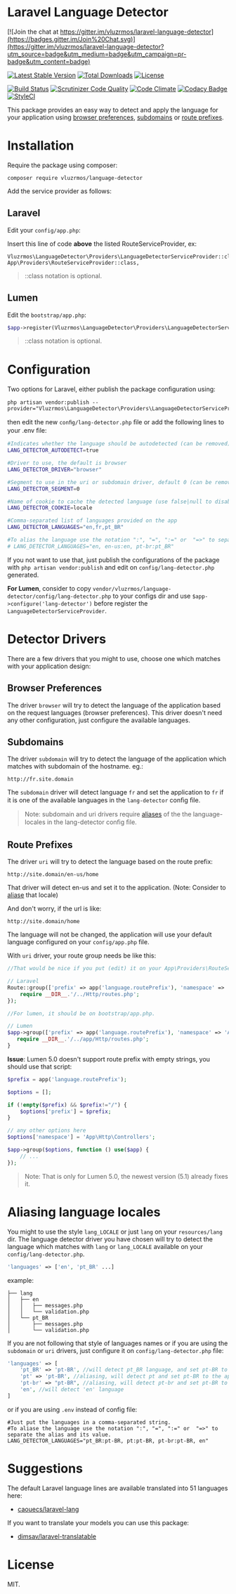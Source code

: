 # Laravel Language Detector

[![Join the chat at https://gitter.im/vluzrmos/laravel-language-detector](https://badges.gitter.im/Join%20Chat.svg)](https://gitter.im/vluzrmos/laravel-language-detector?utm_source=badge&utm_medium=badge&utm_campaign=pr-badge&utm_content=badge)

[![Latest Stable Version](https://poser.pugx.org/vluzrmos/language-detector/v/stable)](https://packagist.org/packages/vluzrmos/language-detector)
[![Total Downloads](https://poser.pugx.org/vluzrmos/language-detector/downloads)](https://packagist.org/packages/vluzrmos/language-detector)
[![License](https://poser.pugx.org/vluzrmos/language-detector/license)](https://packagist.org/packages/vluzrmos/language-detector)

[![Build Status](https://travis-ci.org/vluzrmos/laravel-language-detector.svg)](https://travis-ci.org/vluzrmos/laravel-language-detector)
[![Scrutinizer Code Quality](https://scrutinizer-ci.com/g/vluzrmos/laravel-language-detector/badges/quality-score.png?b=master)](https://scrutinizer-ci.com/g/vluzrmos/laravel-language-detector/?branch=master)
[![Code Climate](https://codeclimate.com/github/vluzrmos/laravel-language-detector/badges/gpa.svg)](https://codeclimate.com/github/vluzrmos/laravel-language-detector)
[![Codacy Badge](https://www.codacy.com/project/badge/f024fb197e1c4a298a537794cb077901)](https://www.codacy.com/app/vluzrmos/laravel-language-detector)
[![StyleCI](https://styleci.io/repos/38231293/shield)](https://styleci.io/repos/38231293)

This package provides an easy way to detect and apply the language for your application
using [browser preferences](#browser-preferences), [subdomains](#subdomains) or [route prefixes](#route-prefixes).

# Installation

Require the package using composer:

`composer require vluzrmos/language-detector`

Add the service provider as follows:

## Laravel

Edit your `config/app.php`:

Insert this line of code **above** the listed RouteServiceProvider, ex:

```
Vluzrmos\LanguageDetector\Providers\LanguageDetectorServiceProvider::class,
App\Providers\RouteServiceProvider::class, 
```
> ::class notation is optional.

## Lumen

Edit the `bootstrap/app.php`:

```php
$app->register(Vluzrmos\LanguageDetector\Providers\LanguageDetectorServiceProvider::class);
```
> ::class notation is optional.

# Configuration

Two options for Laravel, either publish the package conﬁguration using: 

    php artisan vendor:publish --provider="Vluzrmos\LanguageDetector\Providers\LanguageDetectorServiceProvider"

then edit the new `conﬁg/lang-detector.php` ﬁle or add the following lines to your .env ﬁle: 

```bash
#Indicates whether the language should be autodetected (can be removed)
LANG_DETECTOR_AUTODETECT=true

#Driver to use, the default is browser 
LANG_DETECTOR_DRIVER="browser"

#Segment to use in the uri or subdomain driver, default 0 (can be removed) 
LANG_DETECTOR_SEGMENT=0

#Name of cookie to cache the detected language (use false|null to disable) 
LANG_DETECTOR_COOKIE=locale

#Comma-separated list of languages provided on the app 
LANG_DETECTOR_LANGUAGES="en,fr,pt_BR"

#To alias the language use the notation ":", "=", ":=" or  "=>" to separate the alias and its value.
# LANG_DETECTOR_LANGUAGES="en, en-us:en, pt-br:pt_BR"
```

If you not want to use that, just publish the configurations of the package with
`php artisan vendor:publish` and edit on `config/lang-detector.php` generated.

**For Lumen**, consider to copy `vendor/vluzrmos/language-detector/config/lang-detector.php`
to your configs dir and use `$app->configure('lang-detector')` before register the
`LanguageDetectorServiceProvider`.

# Detector Drivers

There are a few drivers that you might to use, choose one which matches with your application design:

## Browser Preferences
The driver `browser` will try to detect the language of the application based on the request languages (browser preferences). This driver doesn't need any other configuration, just configure the available languages.

## Subdomains
The driver `subdomain`  will try to detect the language of the application which matches with subdomain of the hostname.
eg.:

    http://fr.site.domain

The `subdomain` driver will detect language `fr` and set the application to `fr`  if it is one of the  available languages in the `lang-detector` conﬁg ﬁle.

> Note: subdomain and uri drivers require [aliases](#aliasing-language-locales) of the the language-locales in the lang-detector conﬁg ﬁle.

## Route Prefixes
The driver `uri` will try to detect the language based on the route prefix:

    http://site.domain/en-us/home

That driver will detect en-us and set it to the application.
(Note: Consider to [aliase](#aliasing-language-locales) that locale)

And don't worry, if the url is like:

    http://site.domain/home

The language will not be changed, the application will use your default language configured on your `config/app.php` file.

With `uri` driver, your route group needs be like this:

```php
//That would be nice if you put (edit) it on your App\Providers\RouteServiceProvider.

// Laravel
Route::group(['prefix' => app('language.routePrefix'), 'namespace' => 'App\Http\Controllers'], function ($router) {
	require __DIR__.'/../Http/routes.php';
});

//For lumen, it should be on bootstrap/app.php.

// Lumen
$app->group(['prefix' => app('language.routePrefix'), 'namespace' => 'App\Http\Controllers'], function ($app) {
   require __DIR__.'/../app/Http/routes.php';
}
```

**Issue**: Lumen 5.0 doesn't support route prefix with empty strings, you should use
that script:

```php
$prefix = app('language.routePrefix');

$options = [];

if (!empty($prefix) && $prefix!="/") {
    $options['prefix'] = $prefix;
}

// any other options here
$options['namespace'] = 'App\Http\Controllers';

$app->group($options, function () use($app) {
	// ...
});
```

> Note: That is only for Lumen 5.0, the newest version (5.1) already fixes it.

# Aliasing language locales

You might to use the style `lang_LOCALE` or just `lang` on your `resources/lang` dir.
The language detector driver you have chosen will try to detect the language
which matches with `lang` or `lang_LOCALE` available on your `config/lang-detector.php`.

```php
'languages' => ['en', 'pt_BR' ...]
```

example:

```
├── lang
│   ├── en
│   │   ├── messages.php
│   │   └── validation.php
│   └── pt_BR
│       ├── messages.php
│       └── validation.php
```

If you are not following that style of languages names or if you are using
the `subdomain` or `uri` drivers, just configure it on `config/lang-detector.php` file:

```php
'languages' => [
    'pt_BR' => 'pt-BR', //will detect pt_BR language, and set pt-BR to the application,
    'pt' => 'pt-BR', //aliasing, will detect pt and set pt-BR to the application
    'pt-br' => "pt-BR", //aliasing, will detect pt-br and set pt-BR to the application (you will need it with subdomain driver)
    'en', //will detect 'en' language
]
```

or if you are using `.env` instead of config file:

```
#Just put the languages in a comma-separated string.
#To aliase the language use the notation ":", "=", ":=" or  "=>" to separate the alias and its value.
LANG_DETECTOR_LANGUAGES="pt_BR:pt-BR, pt:pt-BR, pt-br:pt-BR, en"
```

# Suggestions

The default Laravel language lines are available translated into 51 languages here:

- [caouecs/laravel-lang](https://github.com/caouecs/Laravel-lang)

If you want to translate your models you can use this package: 

- [dimsav/laravel-translatable](https://github.com/dimsav/laravel-translatable)

# License

MIT.
